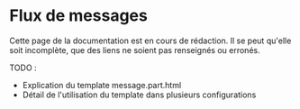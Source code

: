 # Flux de messages

<div class="warning ico-after">
    <p>
        Cette page de la documentation est en cours de rédaction.  
        Il se peut qu'elle soit incomplète, que des liens ne soient pas renseignés ou erronés.
    </p>
</div>


TODO :

- Explication du template message.part.html
- Détail de l'utilisation du template dans plusieurs configurations